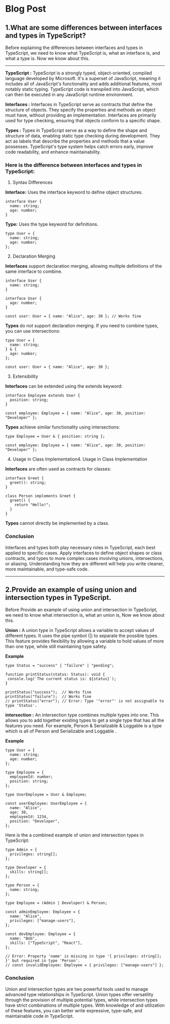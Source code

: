 # Blog Post

## 1.What are some differences between interfaces and types in TypeScript?

Before explaining the differences between interfaces and types in TypeScript, we need to know what TypeScript is, what an interface is, and what a type is. Now we know about this.

---
**TypeScript :** TypeScript is a strongly typed, object-oriented, compiled language developed by Microsoft. It's a superset of JavaScript, meaning it includes all of JavaScript's functionality and adds additional features, most notably static typing. TypeScript code is transpiled into JavaScript, which can then be executed in any JavaScript runtime environment.

**Interfaces :** Interfaces in TypeScript serve as contracts that define the structure of objects. They specify the properties and methods an object must have, without providing an implementation. Interfaces are primarily used for type checking, ensuring that objects conform to a specific shape.

**Types :** Types in TypeScript serve as a way to define the shape and structure of data, enabling static type checking during development. They act as labels that describe the properties and methods that a value possesses. TypeScript's type system helps catch errors early, improve code readability, and enhance maintainability.

### Here is the difference between interfaces and types in TypeScript:

1. Syntax Differences

**Interface:**
Uses the interface keyword to define object structures.

```
interface User {
  name: string;
  age: number;
}
```

**Type:**
Uses the type keyword for definitions.
```
type User = {
  name: string;
  age: number;
};
```

2. Declaration Merging

**Interfaces** support declaration merging, allowing multiple definitions of the same interface to combine.

```
interface User {
  name: string;
}

interface User {
  age: number;
}

const user: User = { name: "Alice", age: 30 }; // Works fine
```


**Types** do not support declaration merging. If you need to combine types, you can use intersections:

```
type User = {
  name: string;
} & {
  age: number;
};

const user: User = { name: "Alice", age: 30 };
```

3. Extensibility

**Interfaces** can be extended using the extends keyword:

```
interface Employee extends User {
  position: string;
}

const employee: Employee = { name: "Alice", age: 30, position: "Developer" };
```

**Types** achieve similar functionality using intersections:
```
type Employee = User & { position: string };

const employee: Employee = { name: "Alice", age: 30, position: "Developer" };
```


4. Usage in Class Implementation4. Usage in Class Implementation

**Interfaces** are often used as contracts for classes:

```
interface Greet {
  greet(): string;
}

class Person implements Greet {
  greet() {
    return "Hello!";
  }
}
```

**Types** cannot directly be implemented by a class.


### Conclusion
Interfaces and types both play necessary roles in TypeScript, each best applied to specific cases. Apply interfaces to define object shapes or class contracts, and types to more complex cases involving unions, intersections, or aliasing. Understanding how they are different will help you write cleaner, more maintainable, and type-safe code.

---

## 2.Provide an example of using union and intersection types in TypeScript.


Before Provide an example of using union and intersection in TypeScript, we need to know what intersection is, what an union  is, Now we know about this.

**Union :** A union type in TypeScript allows a variable to accept values of different types. It uses the pipe symbol (|) to separate the possible types. This feature provides flexibility by allowing a variable to hold values of more than one type, while still maintaining type safety. 

**Example**
 ```
 type Status = "success" | "failure" | "pending";

function printStatus(status: Status): void {
  console.log(`The current status is: ${status}`);
}

printStatus("success");  // Works fine
printStatus("failure");  // Works fine
// printStatus("error"); // Error: Type '"error"' is not assignable to type 'Status'.

```


**intersection :** An intersection type combines multiple types into one. This allows you to add together existing types to get a single type that has all the features you need. For example, Person & Serializable & Loggable is a type which is all of Person and Serializable and Loggable .

**Example**
```
type User = {
  name: string;
  age: number;
};

type Employee = {
  employeeId: number;
  position: string;
};

type UserEmployee = User & Employee;

const userEmployee: UserEmployee = {
  name: "Alice",
  age: 30,
  employeeId: 1234,
  position: "Developer",
};

```

Here is the a combined example of union and intersection types in TypeScript:

```
type Admin = {
  privileges: string[];
};

type Developer = {
  skills: string[];
};

type Person = {
  name: string;
};

type Employee = (Admin | Developer) & Person;

const adminEmployee: Employee = {
  name: "Alice",
  privileges: ["manage-users"],
};

const devEmployee: Employee = {
  name: "Bob",
  skills: ["TypeScript", "React"],
};

// Error: Property 'name' is missing in type '{ privileges: string[]; }' but required in type 'Person'.
// const invalidEmployee: Employee = { privileges: ["manage-users"] };

```

### Conclusion

Union and intersection types are two powerful tools used to manage advanced type relationships in TypeScript. Union types offer versatility through the provision of multiple potential types, while intersection types have strict combinations of multiple types. With knowledge of and utilization of these features, you can better write expressive, type-safe, and maintainable code in TypeScript.
